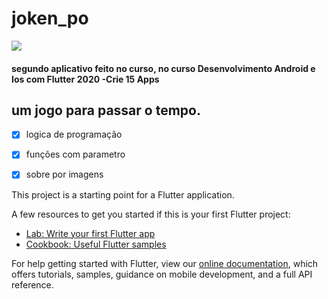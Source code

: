 # joken_po

![](https://github.com/OuroborosD/JokePo/blob/master/images/readme.PNG)

#### segundo aplicativo feito no curso, no curso Desenvolvimento Android e Ios com Flutter 2020 -Crie 15 Apps

## um jogo para passar o tempo.

- [x] logica de programação

- [x] funções com parametro

- [x] sobre por imagens


This project is a starting point for a Flutter application.

A few resources to get you started if this is your first Flutter project:

- [Lab: Write your first Flutter app](https://flutter.dev/docs/get-started/codelab)
- [Cookbook: Useful Flutter samples](https://flutter.dev/docs/cookbook)

For help getting started with Flutter, view our
[online documentation](https://flutter.dev/docs), which offers tutorials,
samples, guidance on mobile development, and a full API reference.
